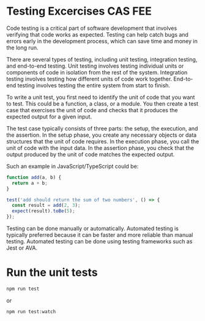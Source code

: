 # Testing Excercises CAS FEE

Code testing is a critical part of software development that involves verifying that code works as expected. Testing can help catch bugs and errors early in the development process, which can save time and money in the long run.

There are several types of testing, including unit testing, integration testing, and end-to-end testing. Unit testing involves testing individual units or components of code in isolation from the rest of the system. Integration testing involves testing how different units of code work together. End-to-end testing involves testing the entire system from start to finish.

To write a unit test, you first need to identify the unit of code that you want to test. This could be a function, a class, or a module. You then create a test case that exercises the unit of code and checks that it produces the expected output for a given input.

The test case typically consists of three parts: the setup, the execution, and the assertion. In the setup phase, you create any necessary objects or data structures that the unit of code requires. In the execution phase, you call the unit of code with the input data. In the assertion phase, you check that the output produced by the unit of code matches the expected output.

Such an example in JavaScript/TypeScript could be:

```js
function add(a, b) {
  return a + b;
}

test('add should return the sum of two numbers', () => {
  const result = add(2, 3);
  expect(result).toBe(5);
});
```

Testing can be done manually or automatically. Automated testing is typically preferred because it can be faster and more reliable than manual testing. Automated testing can be done using testing frameworks such as Jest or AVA.


# Run the unit tests

```bash
npm run test
```

or 

```bash
npm run test:watch
```